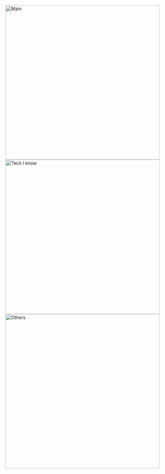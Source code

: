 <img src="https://github.com/TopoChigga/profile/blob/main/myFile12-5-2023_22523_PM.gif" alt="Main" width="480"/>
<img src="https://github.com/TopoChigga/profile/blob/main/myFile12-5-2023_32148_PM.gif" alt="Tech I know" width="480"/>
<img src="https://github.com/TopoChigga/profile/blob/main/myFile12-5-2023_25539_PM.gif" alt="Others" width="480"/>
